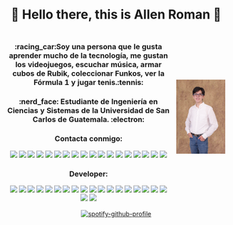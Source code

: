 <h1 align="center">   
  👋 Hello there, this is Allen Roman 👋
</h1>


<table align="center" style="border: hidden">
    <tr style="border: hidden">
    <th style="border: hidden">
      <h3 align="center">:racing_car:Soy una persona que le gusta aprender mucho de la tecnología, me gustan los videojuegos, escuchar música, armar cubos de Rubik,           coleccionar Funkos, ver la Fórmula 1 y jugar tenis.:tennis: 
      </h3>
      <h3 align="center">:nerd_face:
      Estudiante de Ingeniería en Ciencias y Sistemas de la Universidad de San Carlos de Guatemala.
      :electron:
      </h3>
      <h3 align="center">Contacta conmigo:</h3>
        <p align="center">
          <img src="https://img.shields.io/badge/Gmail-D14836?style=for-the-badge&logo=gmail&logoColor=white&link=mailto:algirova@gmail.com">
          <img src="https://img.shields.io/badge/-algirova%40gmail.com-D14836">
          <a href="https://twitter.com/allenrovas"><img src="https://img.shields.io/badge/Twitter-1DA1F2?style=for-the-badge&logo=twitter&logoColor=white&link=https://twitter.com/allenrovas"></a>
          <a href="https://www.instagram.com/allenrovas"><img src="https://img.shields.io/badge/Instagram-%23E4405F.svg?style=for-the-badge&logo=Instagram&logoColor=white & https://www.instagram.com/allenrovas"></a>
          <a href="https://www.linkedin.com/in/allenrovas"><img src="https://img.shields.io/badge/linkedin-%230077B5.svg?style=for-the-badge&logo=linkedin&logoColor=white&link=https://www.linkedin.com/in/allenrovas"></a>
          <a href="https://www.facebook.com/allenrovass/"><img src="https://img.shields.io/badge/Facebook-%231877F2.svg?style=for-the-badge&logo=Facebook&logoColor=white&link=https://www.facebook.com/allenrovass/"></a>
          <a href="https://www.snapchat.com/add/allenrovas"><img src="https://img.shields.io/badge/Snapchat-%23FFFC00.svg?style=for-the-badge&logo=Snapchat&logoColor=white&link=https://www.snapchat.com/add/allenrovas"></a>    
          <a href="https://t.me/Allenrovas"><img src="https://img.shields.io/badge/Telegram-2CA5E0?style=for-the-badge&logo=telegram&logoColor=white&link=https://t.me/Allenrovas"></a>
          <a href="https://www.twitch.tv/allenrovas"><img src="https://img.shields.io/badge/Twitch-%239146FF.svg?style=for-the-badge&logo=Twitch&logoColor=white&link=https://www.twitch.tv/allenrovas"></a>
          <img src="https://img.shields.io/badge/ea-%23000000.svg?style=for-the-badge&logo=ea&logoColor=white">
          <img src="https://img.shields.io/badge/-Allenrovas77-000000">
          <img src="https://img.shields.io/badge/epicgames-%23313131.svg?style=for-the-badge&logo=epicgames&logoColor=white">
          <img src="https://img.shields.io/badge/-Allenrovas-313131">
          <img src="https://img.shields.io/badge/steam-%23000000.svg?style=for-the-badge&logo=steam&logoColor=white">
          <img src="https://img.shields.io/badge/-Allenrovas-000000">
          <img src="https://img.shields.io/badge/Switch-E60012?style=for-the-badge&logo=nintendo-switch&logoColor=white">
          <img src="https://img.shields.io/badge/-Allenrovas-E60012">
          <a href="https://open.spotify.com/user/12135413076?si=9JEWrxQxSMmg2fn8p9871g&utm_source=copy-link"><img src="https://img.shields.io/badge/Spotify-1ED760?style=for-the-badge&logo=spotify&logoColor=white&linkhttps://open.spotify.com/user/12135413076?si=9JEWrxQxSMmg2fn8p9871g&utm_source=copy-link"></a>     
        </p>
      <h3 align="center">Developer:</h3>
      <img src="https://camo.githubusercontent.com/2c4e8165a40bc73e6e5e31681ca0a6be556d0274df98f38f77863ea59003f05a/68747470733a2f2f696d672e736869656c64732e696f2f62616467652f2d4f706572615f47582d6666303030303f7374796c653d666c61742d737175617265266c6f676f3d6f70657261266c6f676f436f6c6f723d7768697465">
      <img src="https://img.shields.io/badge/Google%20Drive-4285F4?style=for-the-badge&logo=googledrive&logoColor=white">
      <img src="https://img.shields.io/badge/django-%23092E20.svg?style=for-the-badge&logo=django&logoColor=white">
      <img src="https://img.shields.io/badge/flask-%23000.svg?style=for-the-badge&logo=flask&logoColor=white">
      <img src="https://img.shields.io/badge/nVIDIA-%2376B900.svg?style=for-the-badge&logo=nVIDIA&logoColor=white">
      <img src="https://img.shields.io/badge/heroku-%23430098.svg?style=for-the-badge&logo=heroku&logoColor=white">
      <img src="https://img.shields.io/badge/CLion-black?style=for-the-badge&logo=clion&logoColor=white">
      <img src="https://img.shields.io/badge/IntelliJIDEA-000000.svg?style=for-the-badge&logo=intellij-idea&logoColor=white">
      <img src="https://img.shields.io/badge/NetBeansIDE-1B6AC6.svg?style=for-the-badge&logo=apache-netbeans-ide&logoColor=white">
      <img src="https://img.shields.io/badge/Visual%20Studio%20Code-0078d7.svg?style=for-the-badge&logo=visual-studio-code&logoColor=white">
      <img src="https://img.shields.io/badge/c++-%2300599C.svg?style=for-the-badge&logo=c%2B%2B&logoColor=white">
      <img src="https://img.shields.io/badge/css3-%231572B6.svg?style=for-the-badge&logo=css3&logoColor=white">
      <img src="https://img.shields.io/badge/html5-%23E34F26.svg?style=for-the-badge&logo=html5&logoColor=white">
      <img src="https://img.shields.io/badge/java-%23ED8B00.svg?style=for-the-badge&logo=java&logoColor=white">
      <img src="https://img.shields.io/badge/javascript-%23323330.svg?style=for-the-badge&logo=javascript&logoColor=%23F7DF1E">
      <img src="https://img.shields.io/badge/latex-%23008080.svg?style=for-the-badge&logo=latex&logoColor=white">
      <img src="https://img.shields.io/badge/python-3670A0?style=for-the-badge&logo=python&logoColor=ffdd54">
      <img src="https://img.shields.io/badge/Windows-0078D6?style=for-the-badge&logo=windows&logoColor=white">
      <img src="https://img.shields.io/badge/-Zorin%20OS-%2310AAEB?style=for-the-badge&logo=zorin&logoColor=white">
      <img src="https://img.shields.io/badge/github-%23121011.svg?style=for-the-badge&logo=github&logoColor=white">
    </th>
      <th style="border: hidden" colspan="2"><img src=https://github.com/Allenrovas/Allenrovas/blob/main/DSC_4914.JPG></th>
    </tr>
</table>
<p dir="auto" align="center">
  <a href="https://spotify-github-profile.vercel.app/api/view?uid=12135413076&redirect=true" rel="nofollow">
    <img src="https://spotify-github-profile.vercel.app/api/view?uid=12135413076&cover_image=true&theme=default&show_offline=false&bar_color_cover=true&link=https://spotify-github-profile.vercel.app/api/view?uid=12135413076&redirect=true"alt="spotify-github-profile" data-canonical-src="https://spotify-github-profile.vercel.app/api/view?uid=12135413076&cover_image=true&theme=default&show_offline=false&bar_color_cover=true">
  </a>
</p>
<table align="center" style="border: hidden">
  <tr style="border: hidden">
  <th style="border: hidden">
    <p align="center">
      <img src="https://github-readme-stats.vercel.app/api?username=Allenrovas&show_icons=true&theme=radical" alt="">
    </p>
  </th>
    <th style="border: hidden">
      <p align="center">
        <img src="https://github-readme-stats.vercel.app/api/top-langs/?username=Allenrovas&layout=compact&show_icons=true&theme=radical" alt="">
      </p>
    </th>
  </tr>
</table>
